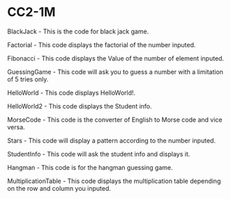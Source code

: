 # CC2-1M

BlackJack - This is the code for black jack game.

Factorial - This code displays the factorial of the number inputed.

Fibonacci - This code displays the Value of the number of element inputed.

GuessingGame - This code will ask you to guess a number with a limitation of 5 tries only.

HelloWorld - This code displays HelloWorld!.

HelloWorld2 - This code displays the Student info.

MorseCode - This code is the converter of English to Morse code and vice versa.

Stars - This code will display a pattern according to the number inputed.

StudentInfo - This code will ask the student info and displays it.

Hangman - This code is for the hangman guessing game.

MultiplicationTable - This code displays the multiplication table depending on the row and column you inputed.

